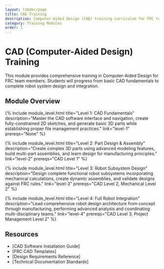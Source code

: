 ```yaml
---
layout: libdoc/page
title: CAD Training
description: Computer-Aided Design (CAD) training curriculum for FRC teams
category: Training Modules
order: 1
---
```


# CAD (Computer-Aided Design) Training

This module provides comprehensive training in Computer-Aided Design for FRC team members. Students will progress from basic CAD fundamentals to complete robot system design and integration.

## Module Overview

{% include module_level.html 
  title="Level 1: CAD Fundamentals"
  description="Master the CAD software interface and navigation, create fully-constrained 2D sketches, and generate basic 3D parts while establishing proper file management practices."
  link="level-1"
  prereqs="None" %}

{% include module_level.html 
  title="Level 2: Part Design & Assembly"
  description="Create complex 3D parts using advanced modeling features, build multi-part assemblies, and learn design for manufacturing principles."
  link="level-2"
  prereqs="CAD Level 1" %}

{% include module_level.html 
  title="Level 3: Robot Subsystem Design"
  description="Design complete functional robot subsystems incorporating mechanical calculations, create dynamic assemblies, and validate designs against FRC rules."
  link="level-3"
  prereqs="CAD Level 2, Mechanical Level 2" %}

{% include module_level.html 
  title="Level 4: Full Robot Integration"
  description="Lead comprehensive robot design architecture from concept through manufacturing, performing advanced analysis and coordinating multi-disciplinary teams."
  link="level-4"
  prereqs="CAD Level 3, Project Management Level 2" %}

## Resources
- [CAD Software Installation Guide]
- [FRC CAD Templates]
- [Design Requirements Reference]
- [Technical Documentation Standards]